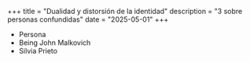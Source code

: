 +++
title = "Dualidad y distorsión de la identidad"
description = "3 sobre personas confundidas"
date = "2025-05-01"
+++

* Persona
* Being John Malkovich
* Silvia Prieto

